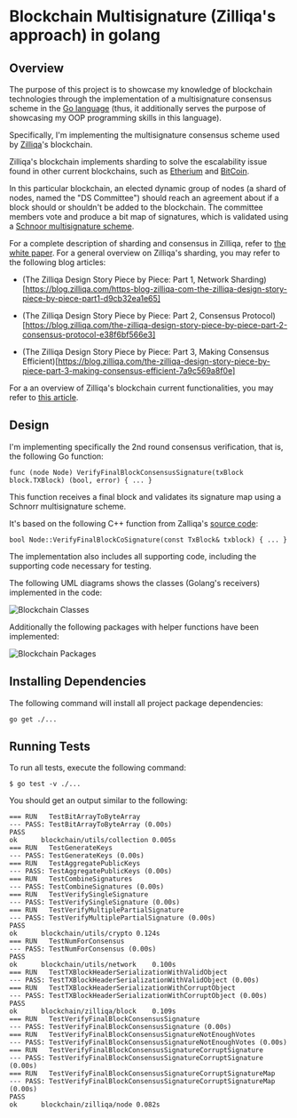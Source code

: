 # Blockchain Multisignature (Zilliqa's approach) in golang

## Overview

The purpose of this project is to showcase my knowledge of blockchain technologies through the implementation of a multisignature consensus scheme in the [Go language](https://golang.org/) (thus, it additionally serves the purpose of showcasing my OOP programming skills in this language).

Specifically, I'm implementing the multisignature consensus scheme used by [Zilliqa](https://zilliqa.com/)'s blockchain.

Zilliqa's blockchain implements sharding to solve the escalability issue found in other current blockchains, such as [Etherium](https://www.ethereum.org/) and [BitCoin](https://bitcoin.org/en/).

In this particular blockchain, an elected dynamic group of nodes (a shard of nodes, named the "DS Committee") should reach an agreement about if a block should or shouldn't be added to the blockchain. The committee members vote and produce a bit map of signatures, which is validated using a [Schnoor multisignature scheme](https://medium.com/@blairlmarshall/signature-verification-multi-signatures-19886fafe97b).

For a complete description of sharding and consensus in Zilliqa, refer to [the white paper](https://docs.zilliqa.com/whitepaper.pdf). For a general overview on Zilliqa's sharding, you may refer to the following blog articles:

- (The Zilliqa Design Story Piece by Piece: Part 1, Network Sharding)[https://blog.zilliqa.com/https-blog-zilliqa-com-the-zilliqa-design-story-piece-by-piece-part1-d9cb32ea1e65]

- (The Zilliqa Design Story Piece by Piece: Part 2, Consensus Protocol)[https://blog.zilliqa.com/the-zilliqa-design-story-piece-by-piece-part-2-consensus-protocol-e38f6bf566e3]

- (The Zilliqa Design Story Piece by Piece: Part 3, Making Consensus Efficient)[https://blog.zilliqa.com/the-zilliqa-design-story-piece-by-piece-part-3-making-consensus-efficient-7a9c569a8f0e]


For a an overview of Zilliqa's blockchain current functionalities, you may refer to [this article](https://www.coinbureau.com/review/zilliqa-zil/).

## Design

I'm implementing specifically the 2nd round consensus verification, that is, the following Go function:

    func (node Node) VerifyFinalBlockConsensusSignature(txBlock block.TXBlock) (bool, error) { ... }

This function receives a final block and validates its signature map using a Schnorr multisignature scheme.

It's based on the following C++ function from Zalliqa's [source code](https://github.com/Zilliqa/Zilliqa/tree/master/src/libNode):

    bool Node::VerifyFinalBlockCoSignature(const TxBlock& txblock) { ... }

The implementation also includes all supporting code, including the supporting code necessary for testing.

The following UML diagrams shows the classes (Golang's receivers) implemented in the code:

![Blockchain Classes](http://www.plantuml.com/plantuml/proxy?cache=no&src=https://raw.githubusercontent.com/marciogualtieri/blockchain/master/uml/classes.plantuml)

Additionally the following packages with helper functions have been implemented:

![Blockchain Packages](http://www.plantuml.com/plantuml/proxy?cache=no&src=https://raw.githubusercontent.com/marciogualtieri/blockchain/master/uml/packages.plantuml)

## Installing Dependencies

The following command will install all project package dependencies:

    go get ./...

## Running Tests

To run all tests, execute the following command:

    $ go test -v ./...

You should get an output similar to the following:

    === RUN   TestBitArrayToByteArray
    --- PASS: TestBitArrayToByteArray (0.00s)
    PASS
    ok  	blockchain/utils/collection	0.005s
    === RUN   TestGenerateKeys
    --- PASS: TestGenerateKeys (0.00s)
    === RUN   TestAggregatePublicKeys
    --- PASS: TestAggregatePublicKeys (0.00s)
    === RUN   TestCombineSignatures
    --- PASS: TestCombineSignatures (0.00s)
    === RUN   TestVerifySingleSignature
    --- PASS: TestVerifySingleSignature (0.00s)
    === RUN   TestVerifyMultiplePartialSignature
    --- PASS: TestVerifyMultiplePartialSignature (0.00s)
    PASS
    ok  	blockchain/utils/crypto	0.124s
    === RUN   TestNumForConsensus
    --- PASS: TestNumForConsensus (0.00s)
    PASS
    ok  	blockchain/utils/network	0.100s
    === RUN   TestTXBlockHeaderSerializationWithValidObject
    --- PASS: TestTXBlockHeaderSerializationWithValidObject (0.00s)
    === RUN   TestTXBlockHeaderSerializationWithCorruptObject
    --- PASS: TestTXBlockHeaderSerializationWithCorruptObject (0.00s)
    PASS
    ok  	blockchain/zilliqa/block	0.109s
    === RUN   TestVerifyFinalBlockConsensusSignature
    --- PASS: TestVerifyFinalBlockConsensusSignature (0.00s)
    === RUN   TestVerifyFinalBlockConsensusSignatureNotEnoughVotes
    --- PASS: TestVerifyFinalBlockConsensusSignatureNotEnoughVotes (0.00s)
    === RUN   TestVerifyFinalBlockConsensusSignatureCorruptSignature
    --- PASS: TestVerifyFinalBlockConsensusSignatureCorruptSignature (0.00s)
    === RUN   TestVerifyFinalBlockConsensusSignatureCorruptSignatureMap
    --- PASS: TestVerifyFinalBlockConsensusSignatureCorruptSignatureMap (0.00s)
    PASS
    ok  	blockchain/zilliqa/node	0.082s
